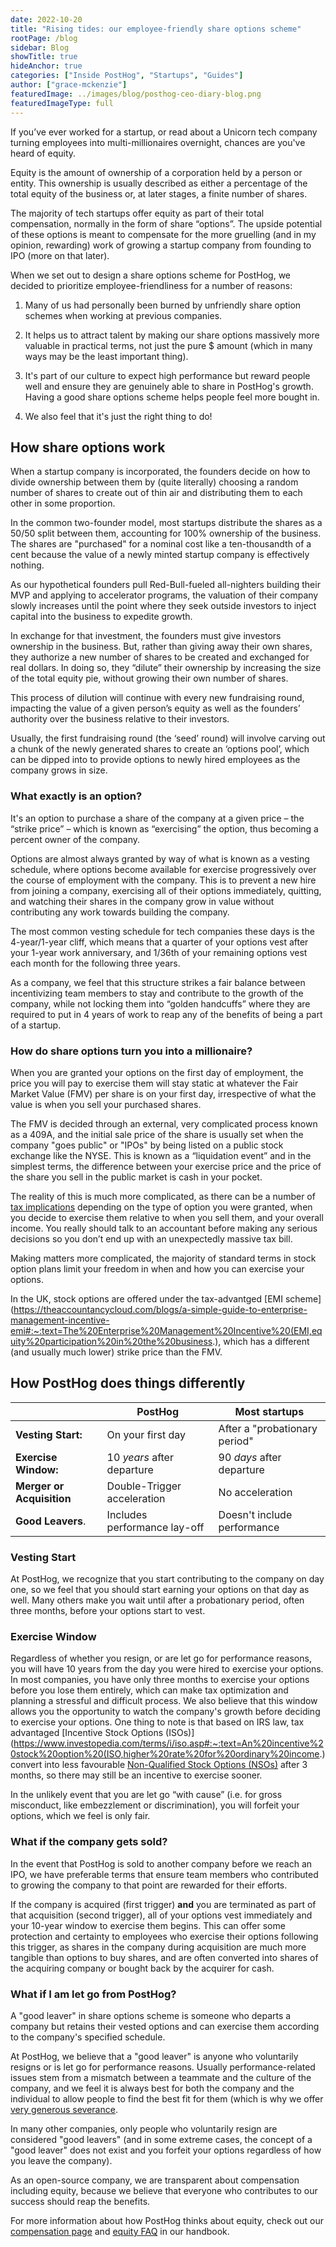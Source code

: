 ```yaml
---
date: 2022-10-20
title: "Rising tides: our employee-friendly share options scheme"
rootPage: /blog
sidebar: Blog
showTitle: true
hideAnchor: true
categories: ["Inside PostHog", "Startups", "Guides"]
author: ["grace-mckenzie"]
featuredImage: ../images/blog/posthog-ceo-diary-blog.png
featuredImageType: full
---
```


If you’ve ever worked for a startup, or read about a Unicorn tech company turning employees into multi-millionaires overnight, chances are you've heard of equity.

Equity is the amount of ownership of a corporation held by a person or entity. This ownership is usually described as either a percentage of the total equity of the business or, at later stages, a finite number of shares. 

The majority of tech startups offer equity as part of their total compensation, normally in the form of share “options”. The upside potential of these options is meant to compensate for the more gruelling (and in my opinion, rewarding) work of growing a startup company from founding to IPO (more on that later).

When we set out to design a share options scheme for PostHog, we decided to prioritize employee-friendliness for a number of reasons:

1. Many of us had personally been burned by unfriendly share option schemes when working at previous companies.

2. It helps us to attract talent by making our share options massively more valuable in practical terms, not just the pure $ amount (which in many ways may be the least important thing).

3. It's part of our culture to expect high performance but reward people well and ensure they are genuinely able to share in PostHog's growth. Having a good share options scheme helps people feel more bought in.

4. We also feel that it's just the right thing to do!

## How share options work

When a startup company is incorporated, the founders decide on how to divide ownership between them by (quite literally) choosing a random number of shares to create out of thin air and distributing them to each other in some proportion. 

In the common two-founder model, most startups distribute the shares as a 50/50 split between them, accounting for 100% ownership of the business. The shares are "purchased" for a nominal cost like a ten-thousandth of a cent because the value of a newly minted startup company is effectively nothing.

As our hypothetical founders pull Red-Bull-fueled all-nighters building their MVP and applying to accelerator programs, the valuation of their company slowly increases until the point where they seek outside investors to inject capital into the business to expedite growth. 

In exchange for that investment, the founders must give investors ownership in the business. But, rather than giving away their own shares, they authorize a new number of shares to be created and exchanged for real dollars. In doing so, they “dilute” their ownership by increasing the size of the total equity pie, without growing their own number of shares. 

This process of dilution will continue with every new fundraising round, impacting the value of a given person’s equity as well as the founders’ authority over the business relative to their investors.

Usually, the first fundraising round (the ‘seed’ round) will involve carving out a chunk of the newly generated shares to create an ‘options pool’, which can be dipped into to provide options to newly hired employees as the company grows in size. 

### What exactly is an option? 

It's an option to purchase a share of the company at a given price – the “strike price” – which is known as “exercising” the option, thus becoming a percent owner of the company. 

Options are almost always granted by way of what is known as a vesting schedule, where options become available for exercise progressively over the course of employment with the company. This is to prevent a new hire from joining a company, exercising all of their options immediately, quitting, and watching their shares in the company grow in value without contributing any work towards building the company. 

The most common vesting schedule for tech companies these days is the 4-year/1-year cliff, which means that a quarter of your options vest after your 1-year work anniversary, and 1/36th of your remaining options vest each month for the following three years. 

As a company, we feel that this structure strikes a fair balance between incentivizing team members to stay and contribute to the growth of the company, while not locking them into “golden handcuffs” where they are required to put in 4 years of work to reap any of the benefits of being a part of a startup.

### How do share options turn you into a millionaire? 

When you are granted your options on the first day of employment, the price you will pay to exercise them will stay static at whatever the Fair Market Value (FMV) per share is on your first day, irrespective of what the value is when you sell your purchased shares. 

The FMV is decided through an external, very complicated process known as a 409A, and the initial sale price of the share is usually set when the company "goes public" or "IPOs" by being listed on a public stock exchange like the NYSE. This is known as a “liquidation event” and in the simplest terms, the difference between your exercise price and the price of the share you sell in the public market is cash in your pocket. 

The reality of this is much more complicated, as there can be a number of [tax implications](https://secfi.com/learn/exercise-stock-options-tax-implications) depending on the type of option you were granted, when you decide to exercise them relative to when you sell them, and your overall income. You really should talk to an accountant before making any serious decisions so you don’t end up with an unexpectedly massive tax bill.

Making matters more complicated, the majority of standard terms in stock option plans limit your freedom in when and how you can exercise your options.

In the UK, stock options are offered under the tax-advantged [EMI scheme](https://theaccountancycloud.com/blogs/a-simple-guide-to-enterprise-management-incentive-emi#:~:text=The%20Enterprise%20Management%20Incentive%20(EMI,equity%20participation%20in%20the%20business.), which has a different (and usually much lower) strike price than the FMV.

## How PostHog does things differently

|                           | **PostHog**                 | **Most startups**           |
|---------------------------|-----------------------------|------------------------------|
| **Vesting Start:**        | On your first day           | After a "probationary period"|
| **Exercise Window:**      | 10 _years_ after departure  | 90 _days_ after departure    |
| **Merger or Acquisition** | Double-Trigger acceleration | No acceleration              |
| **Good Leavers**.         | Includes performance lay-off| Doesn't include performance  |

### Vesting Start

At PostHog, we recognize that you start contributing to the company on day one, so we feel that you should start earning your options on that day as well. Many others make you wait until after a probationary period, often three months, before your options start to vest.

### Exercise Window

Regardless of whether you resign, or are let go for performance reasons, you will have 10 years from the day you were hired to exercise your options. In most companies, you have only three months to exercise your options before you lose them entirely, which can make tax optimization and planning a stressful and difficult process. We also believe that this window allows you the opportunity to watch the company's growth before deciding to exercise your options. One thing to note is that based on IRS law, tax advantaged [Incentive Stock Options (ISOs)](https://www.investopedia.com/terms/i/iso.asp#:~:text=An%20incentive%20stock%20option%20(ISO,higher%20rate%20for%20ordinary%20income.) convert into less favourable [Non-Qualified Stock Options (NSOs)](https://www.investopedia.com/terms/n/nso.asp) after 3 months, so there may still be an incentive to exercise sooner.

In the unlikely event that you are let go “with cause” (i.e. for gross misconduct, like embezzlement or discrimination), you will forfeit your options, which we feel is only fair.

### What if the company gets sold?

In the event that PostHog is sold to another company before we reach an IPO, we have preferable terms that ensure team members who contributed to growing the company to that point are rewarded for their efforts. 

If the company is acquired (first trigger) **and** you are terminated as part of that acquisition (second trigger), all of your options vest immediately and your 10-year window to exercise them begins. This can offer some protection and certainty to employees who exercise their options following this trigger, as shares in the company during acquisition are much more tangible than options to buy shares, and are often converted into shares of the acquiring company or bought back by the acquirer for cash.

### What if I am let go from PostHog?

A "good leaver" in share options scheme is someone who departs a company but retains their vested options and can exercise them according to the company's specified schedule. 

At PostHog, we believe that a "good leaver" is anyone who voluntarily resigns or is let go for performance reasons. Usually performance-related issues stem from a mismatch between a teammate and the culture of the company, and we feel it is always best for both the company and the individual to allow people to find the best fit for them (which is why we offer [very generous severance](https://posthog.com/handbook/people/compensation#severance).

In many other companies, only people who voluntarily resign are considered "good leavers" (and in some extreme cases, the concept of a "good leaver" does not exist and you forfeit your options regardless of how you leave the company).

As an open-source company, we are transparent about compensation including equity, because we believe that everyone who contributes to our success should reap the benefits. 

For more information about how PostHog thinks about equity, check out our [compensation page](/handbook/people/compensation) and [equity FAQ](/people/share-options) in our handbook.
